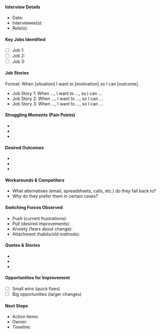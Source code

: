 #### Interview Details
- Date: 
- Interviewee(s): 
- Role(s): 

#### Key Jobs Identified
- [ ] Job 1: 
- [ ] Job 2: 
- [ ] Job 3: 

#### Job Stories
Format: When [situation] I want to [motivation] so I can [outcome].

- Job Story 1: When ..., I want to ..., so I can ...
- Job Story 2: When ..., I want to ..., so I can ...
- Job Story 3: When ..., I want to ..., so I can ...

#### Struggling Moments (Pain Points)
- 
- 
- 

#### Desired Outcomes
- 
- 
- 

#### Workarounds & Competitors
- What alternatives (email, spreadsheets, calls, etc.) do they fall back to?
- Why do they prefer them in certain cases?

#### Switching Forces Observed
- Push (current frustrations): 
- Pull (desired improvements): 
- Anxiety (fears about change): 
- Attachment (habits/old methods): 

#### Quotes & Stories
- 
- 
- 

#### Opportunities for Improvement
- [ ] Small wins (quick fixes)
- [ ] Big opportunities (larger changes)

#### Next Steps
- Action items: 
- Owner: 
- Timeline: 
